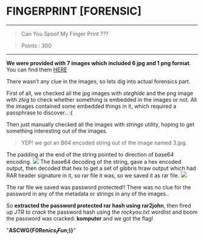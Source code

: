 # FINGERPRINT [FORENSIC]
---
> Can You Spoof My Finger Print ???

> Points : 300

---

**We were provided with 7 images which included 6 jpg and 1 png format**. You can find them [HERE](https://github.com/FrigidSec/CTFWriteups/tree/master/ASCWG/fingerprint/_docs/chal_images)

There wasn’t any clue in the images, so lets dig into actual forensics part.

First of all, we checked all the jpg images with *steghide* and the png image with *zteg* to check whether something is embedded in the images or not. 
All the images contained some embedded things in it, which required a passphrase to discover.. :(


Then just manually checked all the images with *strings* utility, hoping to get something interesting out of the images. 
> YEP! we got an B64 encoded string out of the image named 3.jpg.
	
The padding at the end of the string pointed to direction of base64 encoding. 
![](https://raw.githubusercontent.com/FrigidSec/CTFWriteups/master/ASCWG/fingerprint/_docs/ss/1.png)
The base64 decoding of the string, gave a hex encoded output, then decoded that hex to get a set of gibbris hraw output which had RAR header signature in it, so rar file it was, so we saved it as rar file.
![](https://github.com/FrigidSec/CTFWriteups/blob/master/ASCWG/fingerprint/_docs/ss/2.png)

The rar file we saved was password protected!! There was no clue for the password in any of the metadata or strings in any of the images..

So **extracted the password protected rar hash using rar2john**, then fired up *JTR to crack* the password hash using the *rockyou.txt* wordlist and boom the password was cracked: **komputer** and we got the flag! 

"**ASCWG{F0Ren$ics_I$_Fun_;)}**"
